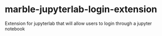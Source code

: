 # marble-jupyterlab-login-extension
Extension for jupyterlab that will allow users to login through a jupyter notebook
